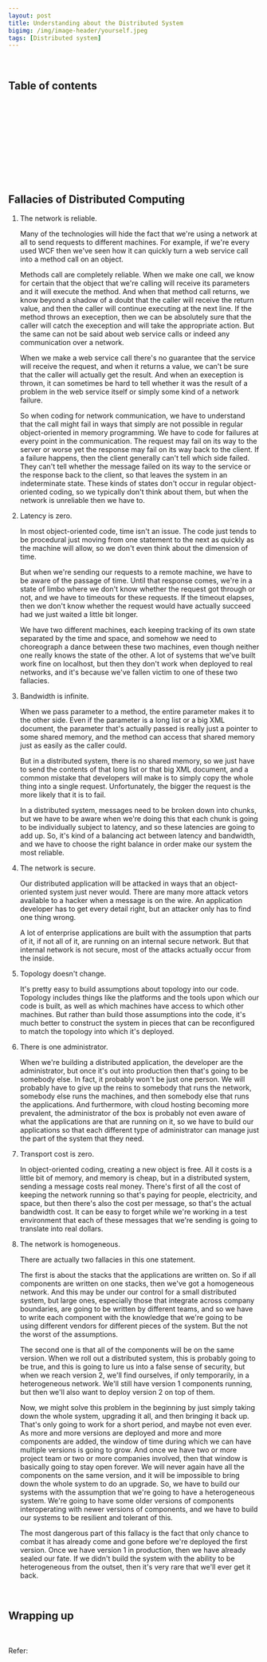```yaml
---
layout: post
title: Understanding about the Distributed System
bigimg: /img/image-header/yourself.jpeg
tags: [Distributed system]
---
```





<br>

## Table of contents





<br>

## 






<br>

## 






<br>

## 





<br>

## Fallacies of Distributed Computing
1. The network is reliable.

    Many of the technologies will hide the fact that we're using a network at all to send requests to different machines. For example, if we're every used WCF then we've seen how it can quickly turn a web service call into a method call on an object.
    
    Methods call are completely reliable. When we make one call, we know for certain that the object that we're calling will receive its parameters and it will execute the method. And when that method call returns, we know beyond a shadow of a doubt that the caller will receive the return value, and then the caller will continue executing at the next line. If the method throws an exeception, then we can be absolutely sure that the caller will catch the exeception and will take the appropriate action. But the same can not be said about web service calls or indeed any communication over a network.

    When we make a web service call there's no guarantee that the service will receive the request, and when it returns a value, we can't be sure that the caller will actually get the result. And when an exeception is thrown, it can sometimes be hard to tell whether it was the result of a problem in the web service itself or simply some kind of a network failure.

    So when coding for network communication, we have to understand that the call might fail in ways that simply are not possible in regular object-oriented in memory programming. We have to code for failures at every point in the communication. The request may fail on its way to the server or worse yet the response may fail on its way back to the client. If a failure happens, then the client generally can't tell which side failed. They can't tell whether the message failed on its way to the service or the response back to the client, so that leaves the system in an indeterminate state. These kinds of states don't occur in regular object-oriented coding, so we typically don't think about them, but when the network is unreliable then we have to.

2. Latency is zero.

    In most object-oriented code, time isn't an issue. The code just tends to be procedural just moving from one statement to the next as quickly as the machine will allow, so we don't even think about the dimension of time.
    
    But when we're sending our requests to a remote machine, we have to be aware of the passage of time. Until that response comes, we're in a state of limbo where we don't know whether the request got through or not, and we have to timeouts for these requests. If the timeout elapses, then we don't know whether the request would have actually succeed had we just waited a little bit longer.
    
    We have two different machines, each keeping tracking of its own state separated by the time and space, and somehow we need to choreograph a dance between these two machines, even though neither one really knows the state of the other. A lot of systems that we've built work fine on localhost, but then they don't work when deployed to real networks, and it's because we've fallen victim to one of these two fallacies.

3. Bandwidth is infinite.

    When we pass parameter to a method, the entire parameter makes it to the other side. Even if the parameter is a long list or a big XML document, the parameter that's actually passed is really just a pointer to some shared memory, and the method can access that shared memory just as easily as the caller could.

    But in a distributed system, there is no shared memory, so we just have to send the contents of that long list or that big XML document, and a common mistake that developers will make is to simply copy the whole thing into a single request. Unfortunately, the bigger the request is the more likely that it is to fail.

    In a distributed system, messages need to be broken down into chunks, but we have to be aware when we're doing this that each chunk is going to be individually subject to latency, and so these latencies are going to add up. So, it's kind of a balancing act between latency and bandwidth, and we have to choose the right balance in order make our system the most reliable.

4. The network is secure.

    Our distributed application will be attacked in ways that an object-oriented system just never would. There are many more attack vetors available to a hacker when a message is on the wire. An application developer has to get every detail right, but an attacker only has to find one thing wrong.
    
    A lot of enterprise applications are built with the assumption that parts of it, if not all of it, are running on an internal secure network. But that internal network is not secure, most of the attacks actually occur from the inside.

5. Topology doesn't change.

    It's pretty easy to build assumptions about topology into our code. Topology includes things like the platforms and the tools upon which our code is built, as well as which machines have access to which other machines. But rather than build those assumptions into the code, it's much better to construct the system in pieces that can be reconfigured to match the topology into which it's deployed.

6. There is one administrator.

    When we're building a distributed application, the developer are the administrator, but once it's out into production then that's going to be somebody else. In fact, it probably won't be just one person. We will probably have to give up the reins to somebody that runs the network, somebody else runs the machines, and then somebody else that runs the applications. And furthermore, with cloud hosting becoming more prevalent, the administrator of the box is probably not even aware of what the applications are that are running on it, so we have to build our applications so that each different type of administrator can manage just the part of the system that they need.

7. Transport cost is zero.

    In object-oriented coding, creating a new object is free. All it costs is a little bit of memory, and memory is cheap, but in a distributed system, sending a message costs real money. There's first of all the cost of keeping the network running so that's paying for people, electricity, and space, but then there's also the cost per message, so that's the actual bandwidth cost. It can be easy to forget while we're working in a test environment that each of these messages that we're sending is going to translate into real dollars.

8. The network is homogeneous.

    There are actually two fallacies in this one statement.
    
    The first is about the stacks that the applications are written on. So if all components are written on one stacks, then we've got a homogeneous network. And this may be under our control for a small distributed system, but large ones, especially those that integrate across company boundaries, are going to be written by different teams, and so we have to write each component with the knowledge that we're going to be using different vendors for different pieces of the system. But the not the worst of the assumptions.

    The second one is that all of the components will be on the same version. When we roll out a distributed system, this is probably going to be true, and this is going to lure us into a false sense of security, but when we reach version 2, we'll find ourselves, if only temporarily, in a heterogeneous network. We'll still have version 1 components running, but then we'll also want to deploy version 2 on top of them.

    Now, we might solve this problem in the beginning by just simply taking down the whole system, upgrading it all, and then bringing it back up. That's only going to work for a short period, and maybe not even ever. As more and more versions are deployed and more and more components are added, the window of time during which we can have multiple versions is going to grow. And once we have two or more project team or two or more companies involved, then that window is basically going to stay open forever. We will never again have all the components on the same version, and it will be impossible to bring down the whole system to do an upgrade. So, we have to build our systems with the assumption that we're going to have a heterogeneous system. We're going to have some older versions of components interoperating with newer versions of components, and we have to build our systems to be resilient and tolerant of this.

    The most dangerous part of this fallacy is the fact that only chance to combat it has already come and gone before we're deployed the first version. Once we have version 1 in production, then we have already sealed our fate. If we didn't build the system with the ability to be heterogeneous from the outset, then it's very rare that we'll ever get it back.

<br>

## Wrapping up




<br>

Refer:

[]()